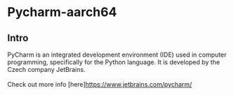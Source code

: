 # Pycharm-aarch64

## Intro

PyCharm is an integrated development environment (IDE) used in computer programming, specifically for the Python language. It is developed by the Czech company JetBrains. \
 \
 Check out more info [here]https://www.jetbrains.com/pycharm/
